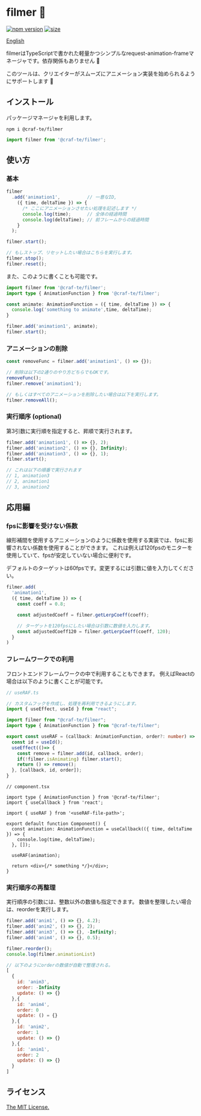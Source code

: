 # filmer 🎥

[![npm version](https://img.shields.io/badge/dynamic/json?color=blue&label=npm&prefix=v&query=version&suffix=%20&url=https%3A%2F%2Fraw.githubusercontent.com%2Fcraf-te%2Ffilmer%2Fmain%2Fpackage.json)](https://www.npmjs.com/package/@craf-te/filmer)
[![size](https://img.shields.io/bundlephobia/minzip/%40craf-te%2Ffilmer?label=size)](https://bundlephobia.com/package/@craf-te/filmer)

[English](./README.md)

filmerはTypeScriptで書かれた軽量かつシンプルなrequest-animation-frameマネージャです。依存関係もありません 🚀

このツールは、クリエイターがスムーズにアニメーション実装を始められるようにサポートします 🔨

## インストール

パッケージマネージャを利用します。

```shell
npm i @craf-te/filmer
```

```JavaScript
import filmer from '@craf-te/filmer';
```

## 使い方

### 基本

```JavaScript
filmer
  .add('animation1',          // 一意なID,
    ({ time, deltaTime }) => {
      /* ここにアニメーションさせたい処理を記述します */
      console.log(time);      // 全体の経過時間
      console.log(deltaTime); // 前フレームからの経過時間
    }
  );

filmer.start();

// もしストップ、リセットしたい場合はこちらを実行します。
filmer.stop();
filmer.reset();
```

また、このように書くことも可能です。

```TypeScript
import filmer from '@craf-te/filmer';
import type { AnimationFunction } from '@craf-te/filmer';

const animate: AnimationFunction = ({ time, deltaTime }) => {
  console.log('something to animate',time, deltaTime);
}

filmer.add('animation1', animate);
filmer.start();
```

### アニメーションの削除

```JavaScript
const removeFunc = filmer.add('animation1', () => {});

// 削除は以下の2通りのやり方どちらでもOKです。
removeFunc();
filmer.remove('animation1');

// もしくはすべてのアニメーションを削除したい場合は以下を実行します。
filmer.removeAll();
```

### 実行順序 (optional)

第3引数に実行順を指定すると、昇順で実行されます。

```JavaScript
filmer.add('animation1', () => {}, 2);
filmer.add('animation2', () => {}, Infinity);
filmer.add('animation3', () => {}, 1);
filmer.start();

// これは以下の順番で実行されます
// 1, animation3
// 2, animation1
// 3, animation2
```

## 応用編

### fpsに影響を受けない係数

線形補間を使用するアニメーションのように係数を使用する実装では、fpsに影響されない係数を使用することができます。
これは例えば120fpsのモニターを使用していて、fpsが安定していない場合に便利です。

デフォルトのターゲットは60fpsです。変更するには引数に値を入力してください。

```JavaScript
filmer.add(
  'animation1',
  ({ time, deltaTime }) => {
    const coeff = 0.8;

    const adjustedCoeff = filmer.getLerpCoeff(coeff);

    // ターゲットを120fpsにしたい場合は引数に数値を入力します。
    const adjustedCoeff120 = filmer.getLerpCoeff(coeff, 120);
  }
)
```

### フレームワークでの利用

フロントエンドフレームワークの中で利用することもできます。
例えばReactの場合は以下のように書くことが可能です。

```TypeScript
// useRAF.ts

// カスタムフックを作成し、処理を再利用できるようにします。
import { useEffect, useId } from "react";

import filmer from "@craf-te/filmer";
import type { AnimationFunction } from "@craf-te/filmer";

export const useRAF = (callback: AnimationFunction, order?: number) => {
  const id = useId();
  useEffect(()=> {
    const remove = filmer.add(id, callback, order);
    if(!filmer.isAnimating) filmer.start();
    return () => remove();
  }, [callback, id, order]);
}
```

```tsx
// component.tsx

import type { AnimationFunction } from '@craf-te/filmer';
import { useCallback } from 'react';

import { useRAF } from '<useRAF-file-path>';

export default function Component() {
  const animation: AnimationFunction = useCallback(({ time, deltaTime }) => {
    console.log(time, deltaTime);
  }, []);

  useRAF(animation);

  return <div>{/* something */}</div>;
}
```

### 実行順序の再整理

実行順序の引数には、整数以外の数値も指定できます。
数値を整理したい場合は、reorderを実行します。

```JavaScript
filmer.add('anim1', () => {}, 4.2);
filmer.add('anim2', () => {}, 2);
filmer.add('anim3', () => {}, -Infinity);
filmer.add('anim4', () => {}, 0.5);

filmer.reorder();
console.log(filmer.animationList)
```

```JavaScript
// 以下のようにorderの数値が自動で整理される。
[
  {
    id: 'anim3',
    order: -Infinity
    update: () => {}
  },{
    id: 'anim4',
    order: 0
    update: () = {}
  },{
    id: 'anim2',
    order: 1
    update: () => {}
  },{
    id: 'anim1',
    order: 2
    update: () => {}
  }
]
```

## ライセンス

[The MIT License.](https://opensource.org/licenses/MIT)
